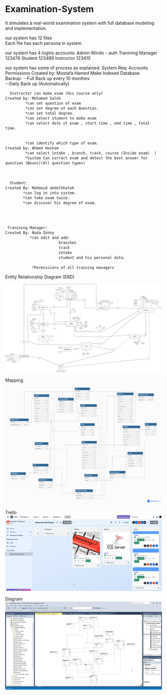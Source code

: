 # Examination-System
It simulates a real-world examination system with full database modeling and implementation.

our system has 12 files  
			Each file has each persona in system 


our system has 4 logins accounts:
	Admin                Windo - auth
	Tranining Manager    123478
	Student              123489
	Instructor           123410 

our system has some of process as explained:
	System Req:
       	        Accounts Permissions                                             Created by: Mostafa Hamed
		Make Indexed  Database                                                      
		Backup:  --Full Back up every 10 monthes                                 
		         --Daily Back up    (Automatically)                
	   
	   
	  Instructor can make exam (His Course only)                      Created by: Mohamed Saleh 
	         *can set question of exam  
			 *can set degree of each Question.
			 *can set total degree.
			 *can select student to make exam
			 *can select date of exam , start time , end time , total time.
			 
			 
			 *can identify which type of exam.                        Created by: Ahmed Hesham 
			 *can select intake , branch, track, course (Inside exam)  )
			 *System Can correct exam and detect the best answer for question (Bouns)(All question types)
	

	
      Student:                                                        Created By: Mahmoud abdelkhalek
	        *can log in into system.
			*can take exam twice.
			*can discover his degree of exam.      
			
			
			
			
	 Tranining Manager:                                              Created By: Nada Zohny 
		       *can edit and add: 
             			    branches 
					     	track 
					    	intake
						    student and his personal data.
							
				*Permissions of all training managers 
		
		

Entity Relationship Diagram (ERD)

![ERD](ERD.drawio.png)


Mapping 
![Mapping Documentation](Mapping_PNG.png)

Trello 
![Trello](4.png)

Diagram 
![SQL Server Diagram](3.png)
